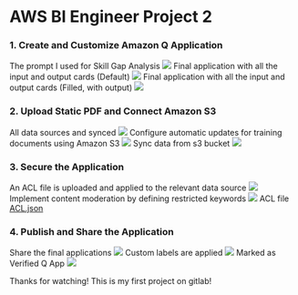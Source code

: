 # AWS BI Engineer Project 2


### 1. Create and Customize Amazon Q Application
The prompt I used for Skill Gap Analysis
![](./img/1.%20Create%20and%20Customize%20Amazon%20Q%20Application/1.%20The%20prompt%20I%20used%20for%20Skill%20Gap%20Analysis.png)
Final application with all the input and output cards (Default)
![](./img/1.%20Create%20and%20Customize%20Amazon%20Q%20Application/2.%20Final%20application%20with%20all%20the%20input%20and%20output%20cards_1.png)
Final application with all the input and output cards (Filled, with output)
![](./img/1.%20Create%20and%20Customize%20Amazon%20Q%20Application/2.%20Final%20application%20with%20all%20the%20input%20and%20output%20cards_2.png)

### 2. Upload Static PDF and Connect Amazon S3
All data sources and synced
![](./img/2.%20Upload%20Static%20PDF%20and%20Connect%20Amazon%20S3/1.%20All%20data%20sources%20and%20synced.png)
Configure automatic updates for training documents using Amazon S3
![](./img/2.%20Upload%20Static%20PDF%20and%20Connect%20Amazon%20S3/2.%20Configure%20automatic%20updates%20for%20training%20documents%20using%20Amazon%20S3.png)
Sync data from s3 bucket
![](./img/2.%20Upload%20Static%20PDF%20and%20Connect%20Amazon%20S3/3.%20Sync%20data%20from%20s3%20bucket.png)

### 3. Secure the Application
An ACL file is uploaded and applied to the relevant data source
![](./img/3.%20Secure%20the%20Application/1.%20An%20ACL%20file%20is%20uploaded%20and%20applied%20to%20the%20relevant%20data%20source.png)
Implement content moderation by defining restricted keywords
![](./img/3.%20Secure%20the%20Application/2.%20Implement%20content%20moderation%20by%20defining%20restricted%20keywords.png)
ACL file
[ACL.json](./img/3.%20Secure%20the%20Application/ACL.json)

### 4. Publish and Share the Application
Share the final applications
![](./img/4.%20Publish%20and%20Share%20the%20Application/1.%20Shared%20the%20final%20applications.png)
Custom labels are applied
![](./img/4.%20Publish%20and%20Share%20the%20Application/2.%20Custom%20labels%20are%20applied.png)
Marked as Verified Q App
![](./img/4.%20Publish%20and%20Share%20the%20Application/3.%20Marked%20as%20Verified%20Q%20App.png)


Thanks for watching!
This is my first project on gitlab!